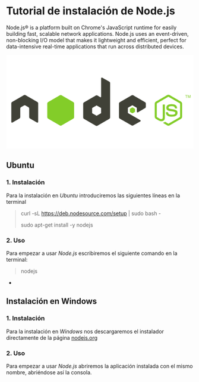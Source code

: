 Tutorial de instalación de Node.js
==================================

Node.js® is a platform built on Chrome's JavaScript runtime for easily building fast, scalable network applications. Node.js uses an event-driven, non-blocking I/O model that makes it lightweight and efficient, perfect for data-intensive real-time applications that run across distributed devices.

![](./img/nodejs-logo.png)

## Ubuntu

### 1. Instalación

Para la instalación en *Ubuntu* introduciremos las siguientes líneas en la terminal

> curl -sL https://deb.nodesource.com/setup | sudo bash -
>
> sudo apt-get install -y nodejs

### 2. Uso

Para empezar a usar *Node.js* escribiremos el siguiente comando en la terminal:

> nodejs

-
## Instalación en Windows

### 1. Instalación

Para la instalación en *Windows* nos descargaremos el instalador directamente de la página [nodejs.org](http://nodejs.org)

### 2. Uso

Para empezar a usar *Node.js* abriremos la aplicación instalada con el mismo nombre, abriéndose así la consola.
